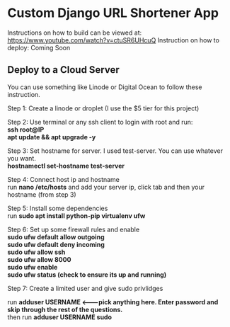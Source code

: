 # Custom Django URL Shortener App
Instructions on how to build can be viewed at: https://www.youtube.com/watch?v=ctuSR6UHcuQ
Instruction on how to deploy: Coming Soon

## Deploy to a Cloud Server

You can use something like Linode or Digital Ocean to follow these instruction.

Step 1: Create a linode or droplet (I use the $5 tier for this project)

Step 2: Use terminal or any ssh client to login with root and run:<br/>
<b>ssh root@IP</b><br/><b>apt update && apt upgrade -y</b>

Step 3: Set hostname for server. I used test-server. You can use whatever you want.
<br/><b>hostnamectl set-hostname test-server</b>

Step 4: Connect host ip and hostname
<br/>run <b>nano /etc/hosts</b> and add your server ip, click tab and then your hostname (from step 3)

Step 5: Install some dependencies
<br/>run <b>sudo apt install python-pip virtualenv ufw</b>

Step 6: Set up some firewall rules and enable<br/>
<b>
sudo ufw default allow outgoing<br/>
sudo ufw default deny incoming<br/>
sudo ufw allow ssh<br/>
sudo ufw allow 8000<br/>
sudo ufw enable<br/>
sudo ufw status (check to ensure its up and running)</b><br/>

Step 7: Create a limited user and give sudo privlidges<br/>

run <b> adduser USERNAME <---pick anything here. Enter password and skip through the rest of the questions.</b><br/>
then run <b> adduser USERNAME sudo</b>


